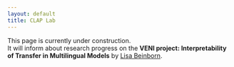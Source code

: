 ```yaml
---
layout: default
title: CLAP Lab
---
```

This page is currently under construction.  
It will inform about research progress on the **VENI project: Interpretability of Transfer in Multilingual Models** by [Lisa Beinborn](https://beinborn.eu/). 
